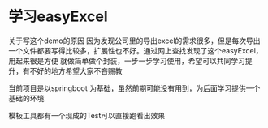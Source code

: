 学习easyExcel 
===

关于写这个demo的原因
    因为发现公司里的导出excel的需求很多，但是每次导出一个文件都要写得比较多，扩展性也不好。通过网上查找发现了这个easyExcel，用起来很是方便
    就做简单做个封装，一步一步学习使用，希望可以共同学习提升，有不好的地方希望大家不吝赐教
    

当前项目是以springboot 为基础，虽然前期可能没有用到，为后面学习提供一个基础的环境


模板工具都有一个现成的Test可以直接跑看出效果
